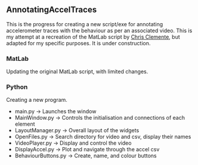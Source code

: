 ## AnnotatingAccelTraces
This is the progress for creating a new script/exe for annotating accelerometer traces with the behaviour as per an associated video. This is my attempt at a recreation of the MatLab script by [Chris Clemente](https://github.com/cclemente/Animal_accelerometry), but adapted for my specific purposes. It is under construction.

### MatLab
Updating the original MatLab script, with limited changes.


### Python
Creating a new program.
* main.py -> Launches the window
* MainWindow.py -> Controls the initialisation and connections of each element
* LayoutManager.py -> Overall layout of the widgets
* OpenFiles.py -> Search directory for video and csv, display their names
* VideoPlayer.py -> Display and control the video
* DisplayAccel.py -> Plot and navigate through the accel csv
* BehaviourButtons.py -> Create, name, and colour buttons
